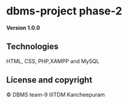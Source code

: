 # dbms-project phase-2
**Version 1.0.0**

## Technologies
HTML, CSS, PHP,XAMPP and MySQL
## License and copyright
© DBMS team-9 IIITDM Kancheepuram
